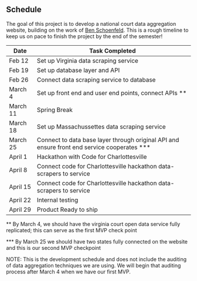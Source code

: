 ## Schedule 

The goal of this project is to develop a national court data aggregation website, building on the work of [Ben Schoenfeld](https://github.com/bschoenfeld). This is a rough timeline to keep us on pace to finish the project by the end of the semester! 

|Date | Task Completed | 
| --- | --- |
|Feb 12|Set up Virginia data scraping service|
|Feb 19|Set up database layer and API|
|Feb 26|Connect data scraping service to database|
|March 4|Set up front end and user end points, connect APIs ** | 
|March 11|Spring Break|
|March 18|Set up Massachussettes data scraping service |
|March 25|Connect to data base layer through original API and ensure front end service cooperates ***| 
|April 1|Hackathon with Code for Charlottesville | 
|April 8|Connect code for Charlottesville hackathon data-scrapers to service| 
|April 15|Connect code for Charlottesville hackathon data-scrapers to service| 
|April 22|Internal testing| 
|April 29|Product Ready to ship| 
 
 ** By March 4, we should have the virginia court open data service fully replicated; this can serve as the first MVP check point

 *** By March 25 we should have two states fully connected on the website and this is our second MVP checkpoint

 NOTE: This is the development schedule and does not include the auditing of data aggregation techniques we are using. We will begin that auditing process after March 4 when we have our first MVP.